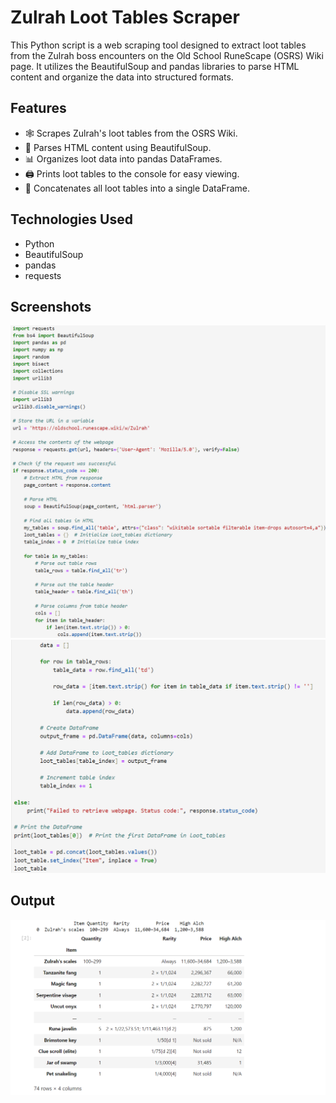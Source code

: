 # Zulrah Loot Tables Scraper

This Python script is a web scraping tool designed to extract loot tables from the Zulrah boss encounters on the Old School RuneScape (OSRS) Wiki page. It utilizes the BeautifulSoup and pandas libraries to parse HTML content and organize the data into structured formats.

## Features

- 🕸️ Scrapes Zulrah's loot tables from the OSRS Wiki.
- 📝 Parses HTML content using BeautifulSoup.
- 📊 Organizes loot data into pandas DataFrames.
- 🖨️ Prints loot tables to the console for easy viewing.
- 🔗 Concatenates all loot tables into a single DataFrame.

## Technologies Used

- Python
- BeautifulSoup
- pandas
- requests

## Screenshots

![Script Screenshot](1.png)
![Script Screenshot](2.png)

## Output

![Script Screenshot](output.png)
